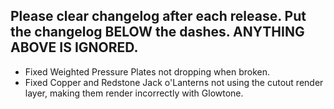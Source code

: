 Please clear changelog after each release.
Put the changelog BELOW the dashes. ANYTHING ABOVE IS IGNORED.
-----------------
- Fixed Weighted Pressure Plates not dropping when broken.
- Fixed Copper and Redstone Jack o'Lanterns not using the cutout render layer, making them render incorrectly with Glowtone.
